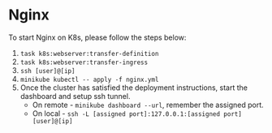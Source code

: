 # Nginx

To start Nginx on K8s, please follow the steps below:

1. `task k8s:webserver:transfer-definition`
2. `task k8s:webserver:transfer-ingress`
3. `ssh [user]@[ip]`
4. `minikube kubectl -- apply -f nginx.yml`
5. Once the cluster has satisfied the deployment instructions, start the dashboard and setup ssh tunnel.
    * On remote - `minikube dashboard --url`, remember the assigned port.
    * On local - `ssh -L [assigned port]:127.0.0.1:[assigned port] [user]@[ip]`
